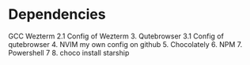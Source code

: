 # Dependencies

GCC
Wezterm
2.1 Config of Wezterm
3. Qutebrowser
3.1 Config of qutebrowser
4. NVIM my own config on github
5. Chocolately
6. NPM
7. Powershell 7
8. choco install starship

